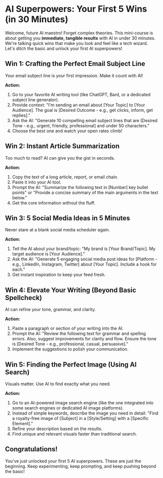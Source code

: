 # AI Superpowers: Your First 5 Wins (in 30 Minutes)

Welcome, future AI maestro! Forget complex theories. This mini-course is about getting you **immediate, tangible results** with AI in under 30 minutes. We're talking quick wins that make you look and feel like a tech wizard. Let's ditch the basic and unlock your first AI superpowers!

## Win 1: Crafting the Perfect Email Subject Line

Your email subject line is your first impression. Make it count with AI!

**Action:**

1.  Go to your favorite AI writing tool (like ChatGPT, Bard, or a dedicated subject line generator).
2.  Provide context: "I'm sending an email about [Your Topic] to [Your Audience]. The goal is [Desired Outcome - e.g., get clicks, inform, get replies]."
3.  Ask the AI: "Generate 10 compelling email subject lines that are [Desired Tone - e.g., urgent, friendly, professional] and under 50 characters."
4.  Choose the best one and watch your open rates climb!

## Win 2: Instant Article Summarization

Too much to read? AI can give you the gist in seconds.

**Action:**

1.  Copy the text of a long article, report, or email chain.
2.  Paste it into your AI tool.
3.  Prompt the AI: "Summarize the following text in [Number] key bullet points" or "Provide a concise summary of the main arguments in the text below."
4.  Get the core information without the fluff.

## Win 3: 5 Social Media Ideas in 5 Minutes

Never stare at a blank social media scheduler again.

**Action:**

1.  Tell the AI about your brand/topic: "My brand is [Your Brand/Topic]. My target audience is [Your Audience]."
2.  Ask the AI: "Generate 5 engaging social media post ideas for [Platform - e.g., LinkedIn, Instagram, Twitter] about [Your Topic]. Include a hook for each."
3.  Get instant inspiration to keep your feed fresh.

## Win 4: Elevate Your Writing (Beyond Basic Spellcheck)

AI can refine your tone, grammar, and clarity.

**Action:**

1.  Paste a paragraph or section of your writing into the AI.
2.  Prompt the AI: "Review the following text for grammar and spelling errors. Also, suggest improvements for clarity and flow. Ensure the tone is [Desired Tone - e.g., professional, casual, persuasive]."
3.  Implement the suggestions to polish your communication.

## Win 5: Finding the Perfect Image (Using AI Search)

Visuals matter. Use AI to find exactly what you need.

**Action:**

1.  Go to an AI-powered image search engine (like the one integrated into some search engines or dedicated AI image platforms).
2.  Instead of simple keywords, describe the image you need in detail: "Find a royalty-free image of [Subject] in a [Style/Setting] with a [Specific Element]."
3.  Refine your description based on the results.
4.  Find unique and relevant visuals faster than traditional search.

## Congratulations!

You've just unlocked your first 5 AI superpowers. These are just the beginning. Keep experimenting, keep prompting, and keep pushing beyond the basic!
